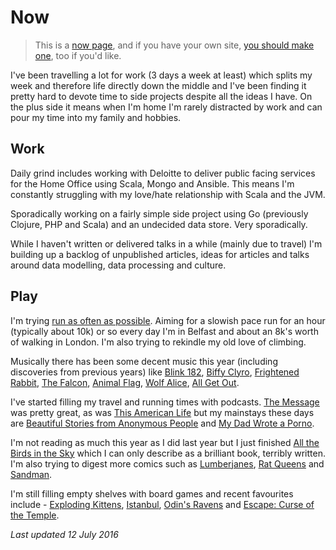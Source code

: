 # Now

> This is a [now page](http://nownownow.com/about), and if you have your own site, [you should make one](http://nownownow.com/about), too if you'd like.

I've been travelling a lot for work (3 days a week at least) which splits my week and therefore life directly down the middle and I've been finding it pretty hard to devote time to side projects despite all the ideas I have.  On the plus side it means when I'm home I'm rarely distracted by work and can pour my time into my family and hobbies.

## Work

Daily grind includes working with Deloitte to deliver public facing services for the Home Office using Scala, Mongo and Ansible. This means I'm constantly struggling with my love/hate relationship with Scala and the JVM.

Sporadically working on a fairly simple side project using Go (previously Clojure, PHP and Scala) and an undecided data store. Very sporadically.

While I haven't written or delivered talks in a while (mainly due to travel) I'm building up a backlog of unpublished articles, ideas for articles and talks around data modelling, data processing and culture.

## Play

I'm trying [run as often as possible](https://www.strava.com/athletes/1619296).  Aiming for a slowish pace run for an hour (typically about 10k) or so every day I'm in Belfast and about an 8k's worth of walking in London.  I'm also trying to rekindle my old love of climbing.

Musically there has been some decent music this year (including discoveries from previous years) like [Blink 182](https://open.spotify.com/album/4wuYQ9hyF1EGmrtjMpgpE9), [Biffy Clyro](https://open.spotify.com/album/4gSoMEnVL0sZlROP2bDVqd), [Frightened Rabbit](https://open.spotify.com/album/1X5F9Oyo1iiL2iebxwtwI1), [The Falcon](https://open.spotify.com/album/3oPCvITI0easUtGTbLwarn), [Animal Flag](https://open.spotify.com/artist/2McsStc6upTOqNbZjqFQEi), [Wolf Alice](https://open.spotify.com/album/0k5PHXVakV1aq3UmacxELa), [All Get Out](https://open.spotify.com/album/77QwAgipGzLQg3f5LG9ayI).

I've started filling my travel and running times with podcasts.  [The Message](http://themessagepodcast.com/) was pretty great, as was [This American Life](http://www.thisamericanlife.org/podcast) but my mainstays these days are [Beautiful Stories from Anonymous People](http://www.earwolf.com/show/beautiful-anonymous/) and [My Dad Wrote a Porno](https://www.comedy.co.uk/podcasts/my_dad_wrote_a_porno/).

I'm not reading as much this year as I did last year but I just finished [All the Birds in the Sky](https://www.goodreads.com/book/show/25372801-all-the-birds-in-the-sky?ac=1&from_search=true) which I can only describe as a brilliant book, terribly written.  I'm also trying to digest more comics such as [Lumberjanes](https://www.goodreads.com/book/show/21876672-lumberjanes-1?ac=1&from_search=true), [Rat Queens](https://www.goodreads.com/book/show/20299683-rat-queens-vol-1?ac=1&from_search=true) and [Sandman](https://www.goodreads.com/book/show/23754.The_Sandman_Vol_1?ac=1&from_search=true).

I'm still filling empty shelves with board games and recent favourites include - [Exploding Kittens](https://boardgamegeek.com/boardgame/172225/exploding-kittens), [Istanbul](https://boardgamegeek.com/boardgame/148949/istanbul), [Odin's Ravens](https://boardgamegeek.com/boardgame/192074/odins-ravens-second-edition) and [Escape: Curse of the Temple](https://boardgamegeek.com/boardgame/113294/escape-curse-temple).

*Last updated 12 July 2016*
